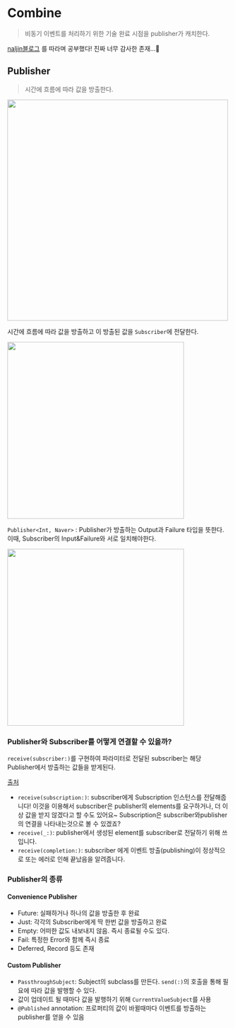# Combine
> 비동기 이벤트를 처리하기 위한 기술
> 완료 시점을 publisher가 캐치한다.


[naljin블로그](https://sujinnaljin.medium.com/combine-publisher-5add887b97f3) 를 따라며 공부했다!
진짜 너무 감사한 존재...🥹 

## Publisher
> 시간에 흐름에 따라 값을 방출한다.

<img src="https://hackmd.io/_uploads/B1lT777H2.png" width="500">

시간에 흐름에 따라 값을 방출하고 이 방출된 값을 `Subscriber`에 전달한다.

<img src= "https://hackmd.io/_uploads/r1vx477S3.png" width="400">

`Publisher<Int, Naver>` : Publisher가 방출하는 Output과 Failure 타입을 뜻한다.
이때, Subscriber의 Input&Failure와 서로 일치해야한다.


<img src="https://hackmd.io/_uploads/S1RH477S2.png" width="400">

### Publisher와 Subscriber를 어떻게 연결할 수 있을까?
`receive(subscriber:)`를 구현하여 파라미터로 전달된 subscriber는 해당 Publisher에서 방출하는 값들을 받게된다.

[출처](https://sujinnaljin.medium.com/combine-publisher-5add887b97f3)
- `receive(subscription:)`: subscriber에게 Subscription 인스턴스를 전달해줍니다! 이것을 이용해서 subscriber은 publisher의 elements를 요구하거나, 더 이상 값을 받지 않겠다고 할 수도 있어요~ Subscription은 subscriber와publisher의 연결을 나타내는것으로 볼 수 있겠죠?
- `receive(_:)`: publisher에서 생성된 element를 subscriber로 전달하기 위해 쓰입니다.
- `receive(completion:)`: subscriber 에게 이벤트 방출(publishing)이 정상적으로 또는 에러로 인해 끝났음을 알려줍니다.


### Publisher의 종류
#### Convenience Publisher
- Future: 실패하거나 하나의 값을 방출한 후 완료
- Just: 각각의 Subscriber에게 딱 한번 값을 방출하고 완료
- Empty: 어떠한 값도 내보내지 않음. 즉시 종료될 수도 있다.
- Fail: 특정한 Error와 함께 즉시 종료
- Deferred, Record 등도 존재

#### Custom Publisher
- `PassthroughSubject`: Subject의 subclass를 만든다. `send(:)`의 호출을 통해 필요에 따라 값을 발행할 수 있다.
- 값이 업데이트 될 때마다 값을 발행하기 위해 `CurrentValueSubject`를 사용
- `@Published` annotation: 프로퍼티의 값이 바뀔때마다 이벤트를 방출하는 publisher를 얻을 수 있음

